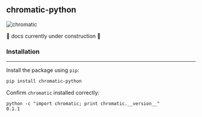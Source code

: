 chromatic-python
---

![chromatic](https://github.com/user-attachments/assets/45d63c95-cc28-4f50-b2f7-5a569ee4d58c)

🚧 docs currently under construction 🚧

### Installation
---
Install the package using `pip`:
```bash
pip install chromatic-python
```

Confirm `chromatic` installed correctly:
```pycon
python -c "import chromatic; print chromatic.__version__"
0.1.1
```
